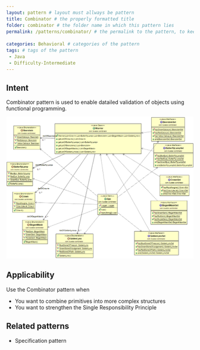 ```yaml
--- 
layout: pattern # layout must allways be pattern
title: Combinator # the properly formatted title
folder: combinator # the folder name in which this pattern lies
permalink: /patterns/combinator/ # the permalink to the pattern, to keep this uniform please stick to /patterns/FOLDER/

categories: Behavioral # categories of the pattern
tags: # tags of the pattern
 - Java
 - Difficulty-Intermediate
---
```



## Intent
Combinator pattern is used to enable datailed validation of objects using functional programming.

![alt text](./etc/combinator.png)


## Applicability
Use the Combinator pattern when

* You want to combine primitives into more complex structures
* You want to strengthen the Single Responsibility Principle


## Related patterns
* Specification pattern

